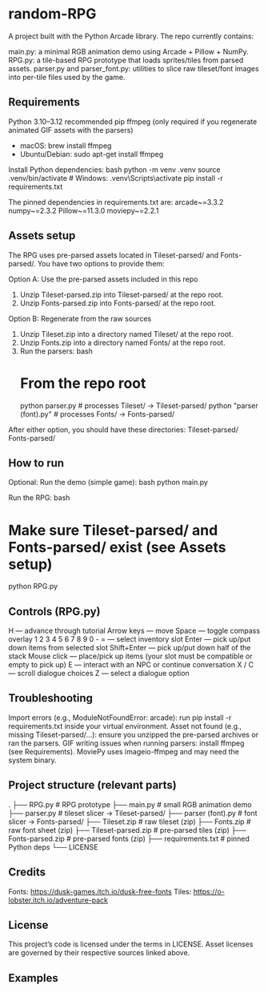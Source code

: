 # random-RPG

A project built with the Python Arcade library. The repo currently contains:

main.py: a minimal RGB animation demo using Arcade + Pillow + NumPy.
RPG.py: a tile-based RPG prototype that loads sprites/tiles from parsed assets.
parser.py and parser_font.py: utilities to slice raw tileset/font images into per-tile files used by the game.

## Requirements

Python 3.10–3.12 recommended
pip
ffmpeg (only required if you regenerate animated GIF assets with the parsers)
  - macOS: brew install ffmpeg
  - Ubuntu/Debian: sudo apt-get install ffmpeg

Install Python dependencies:
bash
python -m venv .venv
source .venv/bin/activate  # Windows: .venv\\Scripts\\activate
pip install -r requirements.txt

The pinned dependencies in requirements.txt are:
arcade~=3.3.2
numpy~=2.3.2
Pillow~=11.3.0
moviepy~=2.2.1

## Assets setup

The RPG uses pre-parsed assets located in Tileset-parsed/ and Fonts-parsed/.
You have two options to provide them:

Option A: Use the pre-parsed assets included in this repo
  1. Unzip Tileset-parsed.zip into Tileset-parsed/ at the repo root.
  2. Unzip Fonts-parsed.zip into Fonts-parsed/ at the repo root.

Option B: Regenerate from the raw sources
  1. Unzip Tileset.zip into a directory named Tileset/ at the repo root.
  2. Unzip Fonts.zip into a directory named Fonts/ at the repo root.
  3. Run the parsers:
bash
     # From the repo root
     python parser.py          # processes Tileset/ -> Tileset-parsed/
     python "parser (font).py"  # processes Fonts/   -> Fonts-parsed/
    

After either option, you should have these directories:
Tileset-parsed/
Fonts-parsed/

## How to run

Optional: Run the demo (simple game):
bash
  python main.py
 

Run the RPG:
bash
  # Make sure Tileset-parsed/ and Fonts-parsed/ exist (see Assets setup)
  python RPG.py
 

## Controls (RPG.py)

H — advance through tutorial
Arrow keys — move
Space — toggle compass overlay
1 2 3 4 5 6 7 8 9 0 - = — select inventory slot
Enter — pick up/put down items from selected slot
Shift+Enter — pick up/put down half of the stack
Mouse click — place/pick up items (your slot must be compatible or empty to pick up)
E — interact with an NPC or continue conversation
X / C — scroll dialogue choices
Z — select a dialogue option

## Troubleshooting

Import errors (e.g., ModuleNotFoundError: arcade): run pip install -r requirements.txt inside your virtual environment.
Asset not found (e.g., missing Tileset-parsed/...): ensure you unzipped the pre-parsed archives or ran the parsers.
GIF writing issues when running parsers: install ffmpeg (see Requirements). MoviePy uses imageio-ffmpeg and may need the system binary.

## Project structure (relevant parts)
.
├── RPG.py                    # RPG prototype
├── main.py                   # small RGB animation demo
├── parser.py                 # tileset slicer -> Tileset-parsed/
├── parser (font).py          # font slicer    -> Fonts-parsed/
├── Tileset.zip               # raw tileset (zip)
├── Fonts.zip                 # raw font sheet (zip)
├── Tileset-parsed.zip        # pre-parsed tiles (zip)
├── Fonts-parsed.zip          # pre-parsed fonts (zip)
├── requirements.txt          # pinned Python deps
└── LICENSE

## Credits

Fonts: https://dusk-games.itch.io/dusk-free-fonts
Tiles: https://o-lobster.itch.io/adventure-pack

## License

This project’s code is licensed under the terms in LICENSE. Asset licenses are governed by their respective sources linked above.

## Examples
